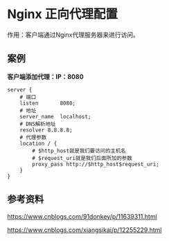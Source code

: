 # Nginx 正向代理配置

作用：客户端通过Nginx代理服务器来进行访问。

## 案例

**客户端添加代理：IP：8080**

```shell
server {
    # 端口
    listen       8080;
    # 地址
    server_name  localhost;
    # DNS解析地址
    resolver 8.8.8.8;
    # 代理参数
    location / {
        # $http_host就是我们要访问的主机名
        # $request_uri就是我们后面所加的参数
        proxy_pass http://$http_host$request_uri;
    }
}
```

## 参考资料

<https://www.cnblogs.com/91donkey/p/11639311.html>

<https://www.cnblogs.com/xiangsikai/p/12255229.html>

